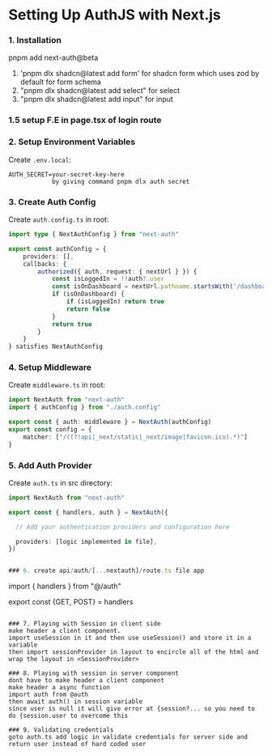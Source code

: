 # Setting Up AuthJS with Next.js


### 1. Installation
pnpm add next-auth@beta 
1. 'pnpm dlx shadcn@latest add form'   for shadcn form which uses zod by default for form schema
2. "pnpm dlx shadcn@latest add select" for select
3. "pnpm dlx shadcn@latest add input" for input   

### 1.5 setup F.E in page.tsx of login route

### 2. Setup Environment Variables
Create `.env.local`:
```env
AUTH_SECRET=your-secret-key-here
            by giving command pnpm dlx auth secret
```   

### 3. Create Auth Config
Create `auth.config.ts` in root:
```typescript
import type { NextAuthConfig } from "next-auth"

export const authConfig = {
    providers: [],
    callbacks: {
        authorized({ auth, request: { nextUrl } }) {
            const isLoggedIn = !!auth?.user
            const isOnDashboard = nextUrl.pathname.startsWith('/dashboard')
            if (isOnDashboard) {
                if (isLoggedIn) return true
                return false
            }
            return true
        }
    }
} satisfies NextAuthConfig
```

### 4. Setup Middleware
Create `middleware.ts` in root:
```typescript
import NextAuth from "next-auth"
import { authConfig } from "./auth.config"

export const { auth: middleware } = NextAuth(authConfig)
export const config = {
    matcher: ["/((?!api|_next/static|_next/image|favicon.ico).*)"]
}
```

### 5. Add Auth Provider
Create `auth.ts` in src directory:
```typescript
import NextAuth from "next-auth"

export const { handlers, auth } = NextAuth({

  // Add your authentication providers and configuration here

  providers: [logic implemented in file],
})


### 6. create api/auth/[...nextauth]/route.ts file app
``` 
import { handlers } from "@/auth"

export const {GET, POST} = handlers
```

### 7. Playing with Session in client side
make header a client component.
import useSession in it and then use useSession() and store it in a variable
then import sessionProvider in layout to encircle all of the html and wrap the layout in <SessionProvider>

### 8. Playing with session in server component
dont have to make header a client component
make header a async function
import auth from @auth
then await auth() in session variable
since user is null it will give error at {session?... so you need to do {session.user to overcome this

### 9. Validating credentials
goto auth.ts add logic in validate credentials for server side and return user instead of hard coded user
